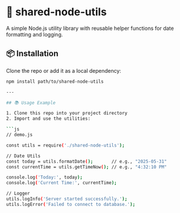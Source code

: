 # 🧰 shared-node-utils

A simple Node.js utility library with reusable helper functions for date formatting and logging.

## 📦 Installation

Clone the repo or add it as a local dependency:

```bash
npm install path/to/shared-node-utils

---

## 📚 Usage Example

1. Clone this repo into your project directory  
2. Import and use the utilities:

```js
// demo.js

const utils = require('./shared-node-utils');

// Date Utils
const today = utils.formatDate();       // e.g., "2025-05-31"
const currentTime = utils.getTimeNow(); // e.g., "4:32:10 PM"

console.log('Today:', today);
console.log('Current Time:', currentTime);

// Logger
utils.logInfo('Server started successfully.');
utils.logError('Failed to connect to database.');
